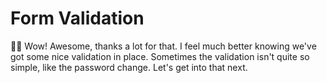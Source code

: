 # Form Validation

👨‍💼 Wow! Awesome, thanks a lot for that. I feel much better knowing we've got
some nice validation in place. Sometimes the validation isn't quite so simple,
like the password change. Let's get into that next.
